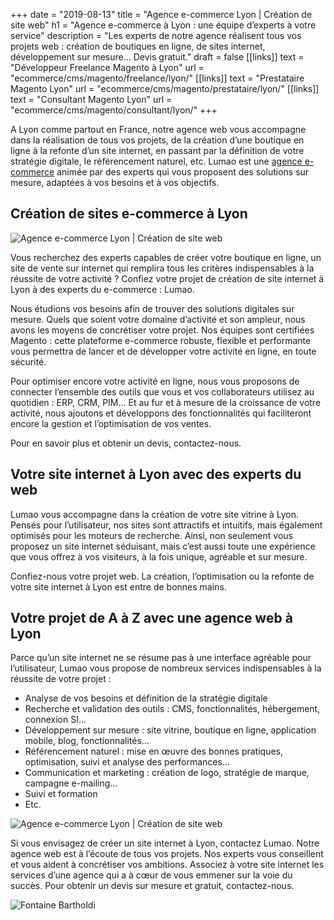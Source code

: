 +++
date = "2019-08-13"
title = "Agence e-commerce Lyon | Création de site web"
h1 = "Agence e-commerce à Lyon : une équipe d’experts à votre service"
description = "Les experts de notre agence réalisent tous vos projets web : création de boutiques en ligne, de sites internet, développement sur mesure… Devis gratuit."
draft = false
[[links]]
    text = "Développeur Freelance Magento à Lyon"
    url = "ecommerce/cms/magento/freelance/lyon/"
[[links]]
    text = "Prestataire Magento Lyon"
    url = "ecommerce/cms/magento/prestataire/lyon/"
[[links]]
    text = "Consultant Magento Lyon"
    url = "ecommerce/cms/magento/consultant/lyon/"
+++

A Lyon comme partout en France, notre agence web vous accompagne dans la réalisation de tous vos projets, de la création d’une boutique en ligne à la refonte d’un site internet, en passant par la définition de votre stratégie digitale, le référencement naturel, etc. Lumao est une [agence e-commerce](/agence-ecom/) animée par des experts qui vous proposent des solutions sur mesure, adaptées à vos besoins et à vos objectifs.

## Création de sites e-commerce à Lyon

<img class="animate zoomIn margin-auto" src="/images/ville/paint/lyon/1.jpg" alt="Agence e-commerce Lyon | Création de site web" />

Vous recherchez des experts capables de créer votre boutique en ligne, un site de vente sur internet qui remplira tous les critères indispensables à la réussite de votre activité ? Confiez votre projet de création de site internet à Lyon à des experts du e-commerce : Lumao. 

Nous étudions vos besoins afin de trouver des solutions digitales sur mesure. Quels que soient votre domaine d’activité et son ampleur, nous avons les moyens de concrétiser votre projet. Nos équipes sont certifiées Magento : cette plateforme e-commerce robuste, flexible et performante vous permettra de lancer et de développer votre activité en ligne, en toute sécurité. 

Pour optimiser encore votre activité en ligne, nous vous proposons de connecter l’ensemble des outils que vous et vos collaborateurs utilisez au quotidien : ERP, CRM, PIM… Et au fur et à mesure de la croissance de votre activité, nous ajoutons et développons des fonctionnalités qui faciliteront encore la gestion et l’optimisation de vos ventes. 

Pour en savoir plus et obtenir un devis, contactez-nous.

## Votre site internet à Lyon avec des experts du web

Lumao vous accompagne dans la création de votre site vitrine à Lyon. Pensés pour l’utilisateur, nos sites sont attractifs et intuitifs, mais également optimisés pour les moteurs de recherche. Ainsi, non seulement vous proposez un site internet séduisant, mais c’est aussi toute une expérience que vous offrez à vos visiteurs, à la fois unique, agréable et sur mesure. 

Confiez-nous votre projet web. La création, l’optimisation ou la refonte de votre site internet à Lyon est entre de bonnes mains.

## Votre projet de A à Z avec une agence web à Lyon

Parce qu’un site internet ne se résume pas à une interface agréable pour l’utilisateur, Lumao vous propose de nombreux services indispensables à la réussite de votre projet :

-	Analyse de vos besoins et définition de la stratégie digitale
-	Recherche et validation des outils : CMS, fonctionnalités, hébergement, connexion SI…
-	Développement sur mesure : site vitrine, boutique en ligne, application mobile, blog, fonctionnalités…
-	Référencement naturel : mise en œuvre des bonnes pratiques, optimisation, suivi et analyse des performances…
-	Communication et marketing : création de logo, stratégie de marque, campagne e-mailing…
-	Suivi et formation
-	Etc.

<img class="animate zoomIn margin-auto" src="/images/ville/paint/lyon/2.jpg" alt="Agence e-commerce Lyon | Création de site web" />

Si vous envisagez de créer un site internet à Lyon, contactez Lumao. Notre agence web est à l’écoute de tous vos projets. Nos experts vous conseillent et vous aident à concrétiser vos ambitions. Associez à votre site internet les services d’une agence qui a à cœur de vous emmener sur la voie du succès. Pour obtenir un devis sur mesure et gratuit, contactez-nous.

<img class="animate zoomIn margin-auto" src="/images/ville/bartholdi.jpg" alt="Fontaine Bartholdi" />
